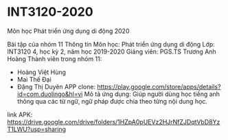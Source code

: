 # INT3120-2020
Môn học Phát triển ứng dụng di động 2020

Bài tập của nhóm 11
Thông tin
Môn học: Phát triển ứng dụng di động
Lớp: INT3120 4, học kỳ 2, năm học 2019-2020
Giảng viên: PGS.TS Trương Anh Hoàng
Thành viên trong nhóm 11:
- Hoàng Việt Hùng
- Mai Thế Đại
- Đặng Thị Duyên
APP clone: https://play.google.com/store/apps/details?id=com.duolingo&hl=vi
Mô tả ứng dụng: 
Giúp người dùng học tiếng anh thông qua các từ ngữ, ngữ pháp được chia theo từng nội dung học.

link APK: https://drive.google.com/drive/folders/1HZpA0pUEVz2HJrNfZJDqtVbD8YzT1LWU?usp=sharing
